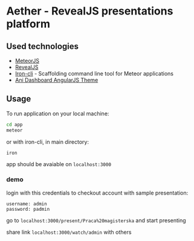 # Aether - RevealJS presentations platform

## Used technologies

* [MeteorJS](https://www.meteor.com/)
* [RevealJS](https://github.com/hakimel/reveal.js/)
* [Iron-cli](https://github.com/iron-meteor/iron-cli) - Scaffolding command line tool for Meteor applications
* [Ani Dashboard AngularJS Theme](https://github.com/start-angular/ani-theme)

## Usage

To run application on your local machine:

```bash
cd app
meteor
```
or with iron-cli, in main directory:
```
iron
```

app should be avaiable on ```localhost:3000```

### demo
login with this credentials to checkout account with sample presentation:
```
username: admin
password: padmin
```

go to ```localhost:3000/present/Praca%20magisterska```
and start presenting

share link ```localhost:3000/watch/admin``` with others
